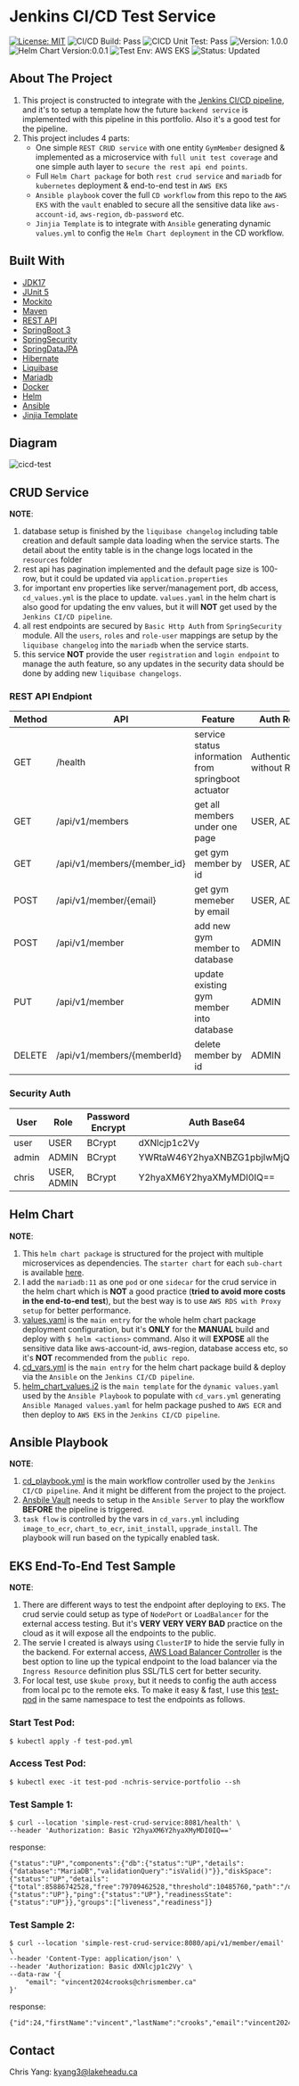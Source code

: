 # Jenkins CI/CD Test Service
[![License: MIT](https://img.shields.io/badge/License-MIT-yellow.svg)](https://opensource.org/licenses/MIT)         ![CI/CD Build: Pass](https://img.shields.io/badge/CI/CD_Build-Pass-green)  ![CICD Unit Test: Pass](https://img.shields.io/badge/CI/CD_Test-Pass-blue)     ![Version: 1.0.0](https://img.shields.io/badge/App_Version-1.0.0-black) ![Helm Chart Version:0.0.1](https://img.shields.io/badge/Helm_Chart-1.0.0-purple) ![Test Env: AWS EKS](https://img.shields.io/badge/Test_Env-AWS_EKS-yellow) ![Status: Updated](https://img.shields.io/badge/Status-Done-red)

## About The Project
1. This project is constructed to integrate with the [Jenkins CI/CD pipeline](https://github.com/mlmaster1995/chris-service-portfolio/tree/main/Backend-Service-Jenkins-Pipeline), and it's to setup a template how the future ```backend service``` is implemented with this pipeline in this portfolio. Also it's a good test for the pipeline. 
2. This project includes 4 parts: 
    - One simple ```REST CRUD service``` with one entity ```GymMember``` designed & implemented as a microservice with ```full unit test coverage``` and one simple auth layer to ```secure the rest api end points```.
    - Full ```Helm Chart package``` for both ```rest crud service``` and ```mariadb``` for ```kubernetes``` deployment & end-to-end test in ```AWS EKS```
    - ```Ansible playbook``` cover the full ```CD workflow``` from this repo to the ```AWS EKS``` with the ```vault``` enabled to secure all the sensitive data like ```aws-account-id```, ```aws-region```, ```db-password``` etc.
    - ```Jinjia Template``` is to integrate with ```Ansible``` generating dynamic ```values.yml``` to config the ```Helm Chart deployment``` in the CD workflow.    

## Built With
* [JDK17](https://www.oracle.com/java/technologies/javase/jdk17-archive-downloads.html)
* [JUnit 5](https://junit.org/junit5/)
* [Mockito](https://site.mockito.org/)
* [Maven](https://maven.apache.org/)
* [REST API](https://www.redhat.com/en/topics/api/what-is-a-rest-api)
* [SpringBoot 3](https://spring.io/projects/spring-boot)
* [SpringSecurity](https://spring.io/projects/spring-security)
* [SpringDataJPA](https://spring.io/projects/spring-data-jpa)
* [Hibernate](https://hibernate.org/)
* [Liquibase](https://www.liquibase.com/)
* [Mariadb](https://mariadb.org/)
* [Docker](https://www.docker.com/?utm_source=google&utm_medium=cpc&utm_campaign=BRAND_SEARCH_BRAND_AMER_NORAM&utm_term=docker&gad_source=1&gclid=CjwKCAjwoPOwBhAeEiwAJuXRh0Ergcpu4AssaQTXGnlbGeWHNNyzurXBeXPpV5ILTsrweBjwpMD1GRoC_BgQAvD_BwE)
* [Helm](https://helm.sh/)
* [Ansible](https://www.ansible.com/)
* [Jinjia Template](https://jinja.palletsprojects.com/en/3.1.x/)

## Diagram
![cicd-test](https://github.com/mlmaster1995/chris-service-portfolio/assets/55723894/d3e2f2fa-3451-47b5-b13e-7978e75107b9)

## CRUD Service

**NOTE**:
1. database setup is finished by the ```liquibase changelog``` including table creation and default sample data loading when the service starts. The detail about the entity table is in the change logs located in the ```resources``` folder
2. rest api has pagination implemented and the default page size is 100-row, but it could be updated via ```application.properties```  
3. for important env properties like server/management port, db access, ```cd_values.yml``` is the place to update. ```values.yaml``` in the helm chart is also good for updating the env values, but it will **NOT** get used by the ```Jenkins CI/CD pipeline```.
4. all rest endpoints are secured by ```Basic Http Auth``` from ```SpringSecurity``` module. All the ```users```, ```roles``` and ```role-user``` mappings are setup by the ```liquibase changelog``` into the ```mariadb``` when the service starts.
5. this service **NOT** provide the user ```registration``` and ```login endpoint``` to manage the auth feature, so any updates in the security data should be done by adding new ```liquibase changelogs```. 

### REST API Endpiont 

| Method        | API             | Feature |  Auth Role |
| ------------- |---------------- |---------|------------|
| GET | /health | service status information from springboot actuator| Authenticated without Role
| GET | /api/v1/members | get all members under one page |USER, ADMIN
| GET | /api/v1/members/{member_id} | get gym member by id |USER, ADMIN
| POST | /api/v1/member/{email} | get gym memeber by email |USER, ADMIN
| POST  | /api/v1/member| add new gym member to database |ADMIN
| PUT | /api/v1/member | update existing gym member into database |ADMIN
| DELETE | /api/v1/members/{memberId}| delete member by id |ADMIN

### Security Auth

| User | Role | Password Encrypt |  Auth Base64 |
| ---- |------|------------------|----------------|
| user | USER | BCrypt | dXNlcjp1c2Vy
| admin | ADMIN | BCrypt |YWRtaW46Y2hyaXNBZG1pbjIwMjQh
| chris | USER, ADMIN | BCrypt |Y2hyaXM6Y2hyaXMyMDI0IQ==

## Helm Chart

**NOTE**:
1. This ```helm chart package``` is structured for the project with multiple microservices as dependencies. The ```starter chart``` for each ```sub-chart``` is available [here](https://github.com/mlmaster1995/chris-service-portfolio/tree/main/Backend-Service-Jenkins-Pipeline/helm/chris-service-starter-chart).
2. I add the ```mariadb:11``` as one ```pod``` or one ```sidecar``` for the crud service in the helm chart which is **NOT** a good practice (**tried to avoid more costs in the end-to-end test**), but the best way is to use ```AWS RDS with Proxy setup``` for better performance.
3. [values.yaml](https://github.com/mlmaster1995/chris-service-portfolio/blob/main/Jenkins-CICD-Test-Service/K8sHelmChart/values.yaml) is the ```main entry``` for the whole helm chart package deployment configuration, but it's **ONLY** for the **MANUAL** build and deploy with ```$ helm <actions>``` command. Also it will **EXPOSE** all the sensitive data like aws-account-id, aws-region, database access etc, so it's **NOT** recommended from the ```public repo```.  
4. [cd_vars.yml](https://github.com/mlmaster1995/chris-service-portfolio/blob/main/Jenkins-CICD-Test-Service/cd_vars.yml) is the ```main entry``` for the helm chart package build & deploy via the ```Ansible``` on the ```Jenkins CI/CD pipeline```. 
5. [helm_chart_values.j2](https://github.com/mlmaster1995/chris-service-portfolio/blob/main/Jenkins-CICD-Test-Service/helm_chart_values.j2) is the ```main template``` for the ```dynamic values.yaml``` used by the ```Ansible Playbook``` to populate with ```cd_vars.yml``` generating ```Ansible Managed values.yaml``` for helm package pushed to ```AWS ECR``` and then deploy to ```AWS EKS``` in the ```Jenkins CI/CD pipeline```. 


## Ansible Playbook
**NOTE**:
1. [cd_playbook.yml](https://github.com/mlmaster1995/chris-service-portfolio/blob/main/Jenkins-CICD-Test-Service/cd_playbook.yml) is the main workflow controller used by the ```Jenkins CI/CD pipeline```. And it might be different from the project to the project. 
2. [Ansbile Vault](https://github.com/mlmaster1995/chris-service-portfolio/tree/main/Jenkins-CICD-Test-Service/cd_vault) needs to setup in the ```Ansible Server``` to play the workflow **BEFORE** the pipeline is triggered.
3. ```task flow``` is controlled by the vars in ```cd_vars.yml``` including ```image_to_ecr```, ```chart_to_ecr```, ```init_install```, ```upgrade_install```. The playbook will run based on the typically enabled task. 

## EKS End-To-End Test Sample
**NOTE**:
1. There are different ways to test the endpoint after deploying to ```EKS```. The crud servie could setup as type of ```NodePort``` or ```LoadBalancer``` for the external access testing. But it's **VERY VERY VERY BAD** practice on the cloud as it will expose all the endpoints to the public.
2. The servie I created is always using ```ClusterIP``` to hide the servie fully in the backend. For external access, [AWS Load Balancer Controller](https://kubernetes-sigs.github.io/aws-load-balancer-controller/v1.1/) is the best option to line up the typical endpoint to the load balancer via the ```Ingress Resource``` definition plus SSL/TLS cert for better security.
3. For local test, use ```$kube proxy```, but it needs to config the auth access from local pc to the remote eks. To make it easy & fast, I use this [test-pod](https://github.com/mlmaster1995/chris-service-portfolio/blob/main/Backend-Service-Jenkins-Pipeline/k8s/test-pod.yml) in the same namespace to test the endpoints as follows.

### Start Test Pod: 
```
$ kubectl apply -f test-pod.yml
```

### Access Test Pod:
```
$ kubectl exec -it test-pod -nchris-service-portfolio --sh
```


### Test Sample 1: 
```
$ curl --location 'simple-rest-crud-service:8081/health' \
--header 'Authorization: Basic Y2hyaXM6Y2hyaXMyMDI0IQ=='
```

response: 
```
{"status":"UP","components":{"db":{"status":"UP","details":{"database":"MariaDB","validationQuery":"isValid()"}},"diskSpace":{"status":"UP","details":{"total":85886742528,"free":79709462528,"threshold":10485760,"path":"/opt/service/.","exists":true}},"livenessState":{"status":"UP"},"ping":{"status":"UP"},"readinessState":{"status":"UP"}},"groups":["liveness","readiness"]}
```

### Test Sample 2:
```
$ curl --location 'simple-rest-crud-service:8080/api/v1/member/email' \
--header 'Content-Type: application/json' \
--header 'Authorization: Basic dXNlcjp1c2Vy' \
--data-raw '{
    "email": "vincent2024crooks@chrismember.ca"
}'
```
response: 
```
{"id":24,"firstName":"vincent","lastName":"crooks","email":"vincent2024crooks@chrismember.ca"}
```

## Contact
Chris Yang: kyang3@lakeheadu.ca
